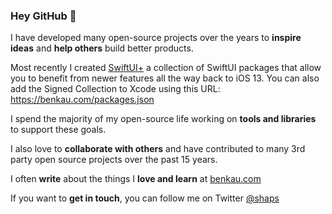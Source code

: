 ### Hey GitHub 👋

I have developed many open-source projects over the years to __inspire ideas__ and __help others__ build better products.

Most recently I created [SwiftUI+](https://github.com/SwiftUI-Plus) a collection of SwiftUI packages that allow you to benefit from newer features all the way back to iOS 13. You can also add the Signed Collection to Xcode using this URL: https://benkau.com/packages.json

I spend the majority of my open-source life working on __tools and libraries__ to support these goals.

I also love to __collaborate with others__ and have contributed to many 3rd party open source projects over the past 15 years.

I often __write__ about the things I __love and learn__ at [benkau.com](https://benkau.com)

If you want to __get in touch__, you can follow me on Twitter [@shaps](https://twitter.com/shaps)
